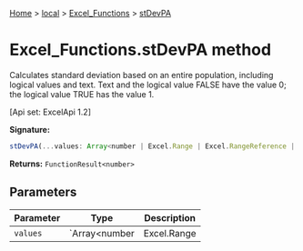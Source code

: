 [Home](./index) &gt; [local](local.md) &gt; [Excel\_Functions](local.excel_functions.md) &gt; [stDevPA](local.excel_functions.stdevpa.md)

# Excel\_Functions.stDevPA method

Calculates standard deviation based on an entire population, including logical values and text. Text and the logical value FALSE have the value 0; the logical value TRUE has the value 1. 

 \[Api set: ExcelApi 1.2\]

**Signature:**
```javascript
stDevPA(...values: Array<number | Excel.Range | Excel.RangeReference | Excel.FunctionResult<any>>): FunctionResult<number>;
```
**Returns:** `FunctionResult<number>`

## Parameters

|  Parameter | Type | Description |
|  --- | --- | --- |
|  `values` | `Array<number | Excel.Range | Excel.RangeReference | Excel.FunctionResult<any>>` |  |

